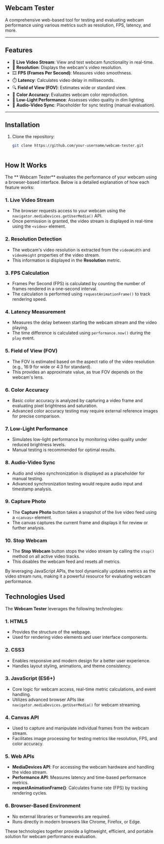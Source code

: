 ##  Webcam Tester

A comprehensive web-based tool for testing and evaluating webcam performance using various metrics such as resolution, FPS, latency, and more.

---

## Features

- 📸 **Live Video Stream**: View and test webcam functionality in real-time.
- 📏 **Resolution**: Displays the webcam's video resolution.
- 🎞️ **FPS (Frames Per Second)**: Measures video smoothness.
- ⏱️ **Latency**: Calculates video delay in milliseconds.
- 🔍 **Field of View (FOV)**: Estimates wide or standard view.
- 🎨 **Color Accuracy**: Evaluates webcam color reproduction.
- 🌙 **Low-Light Performance**: Assesses video quality in dim lighting.
- 🔗 **Audio-Video Sync**: Placeholder for sync testing (manual evaluation).

---

## Installation

1. Clone the repository:
   ```bash
   git clone https://github.com/your-username/webcam-tester.git


   
## How It Works

The ** Webcam Tester** evaluates the performance of your webcam using a browser-based interface. Below is a detailed explanation of how each feature works:

### 1. **Live Video Stream**
- The browser requests access to your webcam using the `navigator.mediaDevices.getUserMedia()` API.
- Once permission is granted, the video stream is displayed in real-time using the `<video>` element.

### 2. **Resolution Detection**
- The webcam's video resolution is extracted from the `videoWidth` and `videoHeight` properties of the video stream.
- This information is displayed in the **Resolution** metric.

### 3. **FPS Calculation**
- Frames Per Second (FPS) is calculated by counting the number of frames rendered in a one-second interval.
- The calculation is performed using `requestAnimationFrame()` to track rendering speed.

### 4. **Latency Measurement**
- Measures the delay between starting the webcam stream and the video playing.
- The time difference is calculated using `performance.now()` during the `play` event.

### 5. **Field of View (FOV)**
- The FOV is estimated based on the aspect ratio of the video resolution (e.g., 16:9 for wide or 4:3 for standard).
- This provides an approximate value, as true FOV depends on the webcam's lens.

### 6. **Color Accuracy**
- Basic color accuracy is analyzed by capturing a video frame and evaluating pixel brightness and saturation.
- Advanced color accuracy testing may require external reference images for precise comparison.

### 7. **Low-Light Performance**
- Simulates low-light performance by monitoring video quality under reduced brightness levels.
- Manual testing is recommended for optimal results.

### 8. **Audio-Video Sync**
- Audio and video synchronization is displayed as a placeholder for manual testing.
- Advanced synchronization testing would require audio input and timestamp analysis.

### 9. **Capture Photo**
- The **Capture Photo** button takes a snapshot of the live video feed using a `<canvas>` element.
- The canvas captures the current frame and displays it for review or further analysis.

### 10. **Stop Webcam**
- The **Stop Webcam** button stops the video stream by calling the `stop()` method on all active video tracks.
- This disables the webcam feed and resets all metrics.

By leveraging JavaScript APIs, the tool dynamically updates metrics as the video stream runs, making it a powerful resource for evaluating webcam performance.

## Technologies Used

The **Webcam Tester** leverages the following technologies:

### 1. **HTML5**
- Provides the structure of the webpage.
- Used for rendering video elements and user interface components.

### 2. **CSS3**
- Enables responsive and modern design for a better user experience.
- Handles layout styling, animations, and theme consistency.

### 3. **JavaScript (ES6+)**
- Core logic for webcam access, real-time metric calculations, and event handling.
- Utilizes advanced browser APIs like `navigator.mediaDevices.getUserMedia()` for webcam streaming.

### 4. **Canvas API**
- Used to capture and manipulate individual frames from the webcam stream.
- Facilitates image processing for testing metrics like resolution, FPS, and color accuracy.

### 5. **Web APIs**
- **MediaDevices API**: For accessing the webcam hardware and handling the video stream.
- **Performance API**: Measures latency and time-based performance metrics.
- **requestAnimationFrame()**: Calculates frame rate (FPS) by tracking rendering cycles.

### 6. **Browser-Based Environment**
- No external libraries or frameworks are required.
- Runs directly in modern browsers like Chrome, Firefox, or Edge.

These technologies together provide a lightweight, efficient, and portable solution for webcam performance evaluation.

